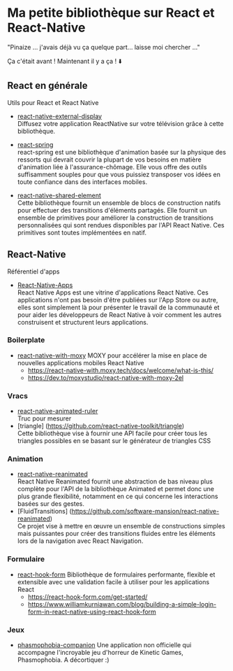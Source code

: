 # Ma petite bibliothèque sur React et React-Native

"Pinaize ... j'avais déjà vu ça quelque part... laisse moi chercher ..."

Ça c'était avant ! Maintenant il y a ça ! :arrow_down:

## React en générale

Utils pour React et React Native

- [react-native-external-display](https://github.com/mybigday/react-native-external-display) <br/>
  Diffusez votre application ReactNative sur votre télévision grâce à cette bibliothèque.

- [react-spring](https://github.com/react-spring/react-spring) <br/>
  react-spring est une bibliothèque d'animation basée sur la physique des ressorts qui devrait couvrir la plupart de vos besoins en matière d'animation liée à l'assurance-chômage. Elle vous offre des outils suffisamment souples pour que vous puissiez transposer vos idées en toute confiance dans des interfaces mobiles.

- [react-native-shared-element](https://github.com/IjzerenHein/react-native-shared-element) <br/>
  Cette bibliothèque fournit un ensemble de blocs de construction natifs pour effectuer des transitions d'éléments partagés. Elle fournit un ensemble de primitives pour améliorer la construction de transitions personnalisées qui sont rendues disponibles par l'API React Native. Ces primitives sont toutes implémentées en natif.

## React-Native

Référentiel d'apps

- [React-Native-Apps](https://github.com/ReactNativeNews/React-Native-Apps) <br/>
  React Native Apps est une vitrine d'applications React Native. Ces applications n'ont pas besoin d'être publiées sur l'App Store ou autre, elles sont simplement là pour présenter le travail de la communauté et pour aider les développeurs de React Native à voir comment les autres construisent et structurent leurs applications.

### Boilerplate

- [react-native-with-moxy](https://github.com/moxystudio/react-native-with-moxy)
  MOXY pour accélérer la mise en place de nouvelles applications mobiles React Native
  - https://react-native-with.moxy.tech/docs/welcome/what-is-this/
  - https://dev.to/moxystudio/react-native-with-moxy-2el

### Vracs

- [react-native-animated-ruler](https://github.com/MohamadKh75/react-native-animated-ruler)<br/>
  Truc pour mesurer
- [triangle] (https://github.com/react-native-toolkit/triangle)<br/>
  Cette bibliothèque vise à fournir une API facile pour créer tous les triangles possibles en se basant sur le générateur de triangles CSS

### Animation

- [react-native-reanimated](https://github.com/software-mansion/react-native-reanimated)<br/>
  React Native Reanimated fournit une abstraction de bas niveau plus complète pour l'API de la bibliothèque Animated et permet donc une plus grande flexibilité, notamment en ce qui concerne les interactions basées sur des gestes.
- [FluidTransitions] (https://github.com/software-mansion/react-native-reanimated)<br/>
  Ce projet vise à mettre en œuvre un ensemble de constructions simples mais puissantes pour créer des transitions fluides entre les éléments lors de la navigation avec React Navigation.

### Formulaire

- [react-hook-form](https://github.com/react-hook-form/react-hook-form)
  Bibliothèque de formulaires performante, flexible et extensible avec une validation facile à utiliser pour les applications React
  - https://react-hook-form.com/get-started/
  - https://www.williamkurniawan.com/blog/building-a-simple-login-form-in-react-native-using-react-hook-form

### Jeux

- [phasmophobia-companion](https://github.com/Redseb/phasmophobia-companion)
  Une application non officielle qui accompagne l'incroyable jeu d'horreur de Kinetic Games, Phasmophobia.
  A décortiquer :)
